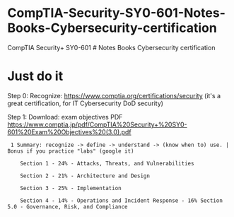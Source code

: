 # CompTIA-Security-SY0-601-Notes-Books-Cybersecurity-certification
CompTIA Security+ SY0-601 # Notes Books Cybersecurity certification

# Just do it #

Step 0: Recognize: https://www.comptia.org/certifications/security (it's a great certification, for IT Cybersecurity DoD security)

Step 1: Download: exam objectives PDF https://www.comptia.jp/pdf/CompTIA%20Security+%20SY0-601%20Exam%20Objectives%20(3.0).pdf 
     
     1 Summary: recognize -> define -> understand -> (know when to) use. | Bonus if you practice "labs" (google it) 
        
        Section 1 - 24% - Attacks, Threats, and Vulnerabilities
        
        Section 2 - 21% - Architecture and Design
        
        Section 3 - 25% - Implementation
        
        Section 4 - 14% - Operations and Incident Response - 16% Section 5.0 - Governance, Risk, and Compliance

